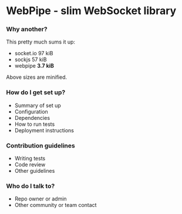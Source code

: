 # WebPipe - slim WebSocket library #

### Why another? ###

This pretty much sums it up:

* socket.io 97 kiB
* sockjs 57 kiB
* webpipe **3.7 kiB**

Above sizes are minified.


### How do I get set up? ###

* Summary of set up
* Configuration
* Dependencies
* How to run tests
* Deployment instructions

### Contribution guidelines ###

* Writing tests
* Code review
* Other guidelines

### Who do I talk to? ###

* Repo owner or admin
* Other community or team contact